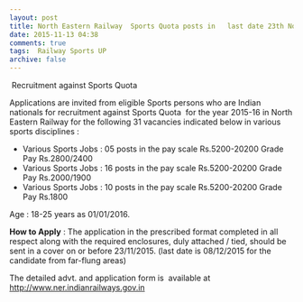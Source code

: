 ```yaml
---
layout: post
title: North Eastern Railway  Sports Quota posts in   last date 23th Nov-2015   
date: 2015-11-13 04:38
comments: true
tags:  Railway Sports UP 
archive: false
---
```

 Recruitment against Sports Quota 

Applications are invited from eligible Sports persons who are Indian nationals for recruitment against Sports Quota  for the year 2015-16 in North Eastern Railway for the following 31 vacancies indicated below in various sports disciplines :


- Various Sports Jobs : 05 posts in the pay scale Rs.5200-20200 Grade Pay Rs.2800/2400
- Various Sports Jobs : 16 posts in the pay scale Rs.5200-20200 Grade Pay Rs.2000/1900 
- Various Sports Jobs : 10 posts in the pay scale Rs.5200-20200 Grade Pay Rs.1800 

Age : 18-25 years as 01/01/2016. 



**How to Apply** : The application in the prescribed format completed in all respect along with the required enclosures, duly attached / tied, should be sent in a cover on or before 23/11/2015. (last date is 08/12/2015 for the candidate from far-flung areas)

The detailed advt. and application form is  available at <http://www.ner.indianrailways.gov.in>



